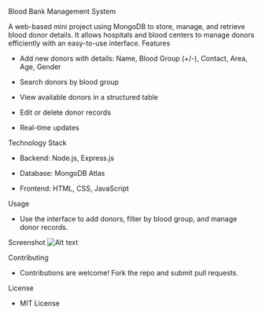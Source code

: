 Blood Bank Management System

A web-based mini project using MongoDB to store, manage, and retrieve blood donor details. It allows hospitals and blood centers to manage donors efficiently with an easy-to-use interface.
Features
* Add new donors with details: Name, Blood Group (+/-), Contact, Area, Age, Gender

* Search donors by blood group

* View available donors in a structured table

* Edit or delete donor records

* Real-time updates

Technology Stack
* Backend: Node.js, Express.js

* Database: MongoDB Atlas

* Frontend: HTML, CSS, JavaScript
  
Usage
* Use the interface to add donors, filter by blood group, and manage donor records.

Screenshot
![Alt text]("C:\Users\aksha\Downloads\screenshot.png")

Contributing
* Contributions are welcome! Fork the repo and submit pull requests.

License
* MIT License
